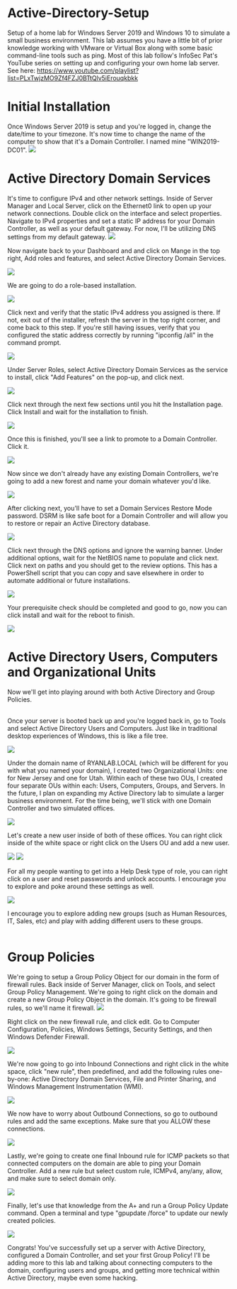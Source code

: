 # Active-Directory-Setup
Setup of a home lab for Windows Server 2019 and Windows 10 to simulate a small business environment. This lab assumes you have a little bit of prior knowledge working with VMware or Virtual Box along with some basic command-line tools such as ping. Most of this lab follow's InfoSec Pat's YouTube series on setting up and configuring your own home lab server. See here: https://www.youtube.com/playlist?list=PLxTwjzMO9Zf4FZJ0BTtQlv5iErouqkbkk

<h1>Initial Installation</h1>
Once Windows Server 2019 is setup and you're logged in, change the date/time to your timezone. It's now time to change the name of the computer to show that it's a Domain Controller. I named mine "WIN2019-DC01". 

<img src="https://user-images.githubusercontent.com/107446796/184459223-b83faac1-d34c-403d-bd3e-26a60cad433b.png">

<h1>Active Directory Domain Services</h1>
It's time to configure IPv4 and other network settings. Inside of Server Manager and Local Server, click on the Ethernet0 link to open up your network connections. Double click on the interface and select properties. Navigate to IPv4 properties and set a static IP address for your Domain Controller, as well as your default gateway. For now, I'll be utilizing DNS settings from my default gateway.

<img src="https://user-images.githubusercontent.com/107446796/184459701-03bea839-516e-4c81-a621-d6a47925b254.png">

Now navigate back to your Dashboard and and click on Mange in the top right, Add roles and features, and select Active Directory Domain Services. 

<img src="https://user-images.githubusercontent.com/107446796/184459775-fef15444-87b8-49af-97c8-966686c85588.png">

We are going to do a role-based installation.

<img src="https://user-images.githubusercontent.com/107446796/184459810-36a8a50f-9104-4200-bddd-a3033ed495a9.png">

Click next and verify that the static IPv4 address you assigned is there. If not, exit out of the installer, refresh the server in the top right corner, and come back to this step. If you're still having issues, verify that you configured the static address correctly by running "ipconfig /all" in the command prompt.

<img src="https://user-images.githubusercontent.com/107446796/184459907-5cf1ca57-c0ab-4463-b4e5-3e6940893f61.png">

Under Server Roles, select Active Directory Domain Services as the service to install, click "Add Features" on the pop-up, and click next.

<img src="https://user-images.githubusercontent.com/107446796/184459951-beee0fd3-1606-4930-96a2-dd30739f7261.png">

Click next through the next few sections until you hit the Installation page. Click Install and wait for the installation to finish. 

<img src="https://user-images.githubusercontent.com/107446796/184460003-2f9660aa-400d-4b46-b21c-20ffcbe58c5a.png">

Once this is finished, you'll see a link to promote to a Domain Controller. Click it. 

<img src="https://user-images.githubusercontent.com/107446796/184460232-b32d4533-fa7a-45b9-9765-e7a1d2657aaa.png">

Now since we don't already have any existing Domain Controllers, we're going to add a new forest and name your domain whatever you'd like. 

<img src="https://user-images.githubusercontent.com/107446796/184460280-c16374bf-c606-4a4f-b1ed-9f58022ce48c.png">

After clicking next, you'll have to set a Domain Services Restore Mode password. DSRM is like safe boot for a Domain Controller and will allow you to restore or repair an Active Directory database.

<img src="https://user-images.githubusercontent.com/107446796/184460495-87a5b94b-7255-4785-b5aa-c81179fc907c.png">

Click next through the DNS options and ignore the warning banner. Under additional options, wait for the NetBIOS name to populate and click next. Click next on paths and you should get to the review options. This has a PowerShell script that you can copy and save elsewhere in order to automate additional or future installations.

<img src="https://user-images.githubusercontent.com/107446796/184460743-1d834d76-cb62-4945-b6e5-843d904c7b49.png">

Your prerequisite check should be completed and good to go, now you can click install and wait for the reboot to finish.

<img src="https://user-images.githubusercontent.com/107446796/184460790-5f9e9b90-8aa3-45ff-b8a6-ac4e43fffdc2.png">

<h1>Active Directory Users, Computers and Organizational Units</h1>
Now we'll get into playing around with both Active Directory and Group Policies. </br></br>

Once your server is booted back up and you're logged back in, go to Tools and select Active Directory Users and Computers. Just like in traditional desktop experiences of Windows, this is like a file tree. 

<img src="https://user-images.githubusercontent.com/107446796/184461255-a0e25c5e-95bb-4fb8-bc2a-397f4cdf9da4.png">

Under the domain name of RYANLAB.LOCAL (which will be different for you with what you named your domain), I created two Organizational Units: one for New Jersey and one for Utah. Within each of these two OUs, I created four separate OUs within each: Users, Computers, Groups, and Servers. In the future, I plan on expanding my Active Directory lab to simulate a larger business environment. For the time being, we'll stick with one Domain Controller and two simulated offices. 

<img src="https://user-images.githubusercontent.com/107446796/184461456-0e9d398f-e356-49d2-bbb6-6183433271fd.png">

Let's create a new user inside of both of these offices. You can right click inside of the white space or right click on the Users OU and add a new user.

<img src="https://user-images.githubusercontent.com/107446796/184461527-129c26ca-e61c-492e-8786-09dcf2624ae3.png">
<img src="https://user-images.githubusercontent.com/107446796/184461544-5843c757-25a1-4dcf-af2b-cd0c245ddb60.png">

For all my people wanting to get into a Help Desk type of role, you can right click on a user and reset passwords and unlock accounts. I encourage you to explore and poke around these settings as well. 

<img src="https://user-images.githubusercontent.com/107446796/184461676-3267d564-ba2a-4c14-85e0-0e0e977f1a02.png">

I encourage you to explore adding new groups (such as Human Resources, IT, Sales, etc) and play with adding different users to these groups. </br></br>

<h1>Group Policies</h1>
We're going to setup a Group Policy Object for our domain in the form of firewall rules. Back inside of Server Manager, click on Tools, and select Group Policy Management. We're going to right click on the domain and create a new Group Policy Object in the domain. It's going to be firewall rules, so we'll name it firewall.

<img src="https://user-images.githubusercontent.com/107446796/184462861-caa3ded5-0042-47f9-8d61-614b90ba0e5a.png">

Right click on the new firewall rule, and click edit. Go to Computer Configuration, Policies, Windows Settings, Security Settings, and then Windows Defender Firewall. 

<img src="https://user-images.githubusercontent.com/107446796/184463052-c3bef4c3-2bf0-42db-ba80-40a81d40bd2b.png">

We're now going to go into Inbound Connections and right click in the white space, click "new rule", then predefined, and add the following rules one-by-one: Active Directory Domain Services, File and Printer Sharing, and Windows Management Instrumentation (WMI).  

<img src="https://user-images.githubusercontent.com/107446796/184463502-4d8a28fc-f129-42bd-a6a7-8012fa0659d8.png">

We now have to worry about Outbound Connections, so go to outbound rules and add the same exceptions. Make sure that you ALLOW these connections. 

<img src="https://user-images.githubusercontent.com/107446796/184463520-17853cca-41bd-4136-a002-2643079a3198.png">

Lastly, we're going to create one final Inbound rule for ICMP packets so that connected computers on the domain are able to ping your Domain Controller. Add a new rule but select custom rule, ICMPv4, any/any, allow, and make sure to select domain only. 

<img src="https://user-images.githubusercontent.com/107446796/184463564-6ee4f102-9c8a-4af5-9cfd-8be5276f1220.png">

Finally, let's use that knowledge from the A+ and run a Group Policy Update command. Open a terminal and type "gpupdate /force" to update our newly created policies.

<img src="https://user-images.githubusercontent.com/107446796/184463589-96e67ac5-0e29-4d7c-b648-ce920ed2a41b.png">

Congrats! You've successfully set up a server with Active Directory, configured a Domain Controller, and set your first Group Policy! I'll be adding more to this lab and talking about connecting computers to the domain, configuring users and groups, and getting more technical within Active Directory, maybe even some hacking. 


